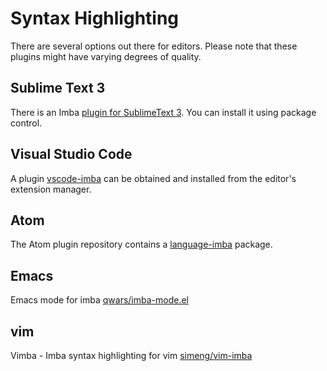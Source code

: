 # Syntax Highlighting

There are several options out there for editors. Please note that these plugins might have varying degrees of quality.

## Sublime Text 3 <a id="sublimetext-3"></a>

There is an Imba [plugin for SublimeText 3](https://packagecontrol.io/packages/Imba). You can install it using package control.

## Visual Studio Code <a id="visualstudio-code"></a>

A plugin [vscode-imba](https://github.com/imba/vscode-imba) can be obtained and installed from the editor's extension manager.

## Atom <a id="atom"></a>

The Atom plugin repository contains a [language-imba](https://atom.io/packages/language-imba) package.

## Emacs

Emacs mode for imba [qwars/imba-mode.el](https://github.com/qwars/imba-mode.el)

## vim

Vimba - Imba syntax highlighting for vim [simeng/vim-imba](https://github.com/simeng/vim-imba)

